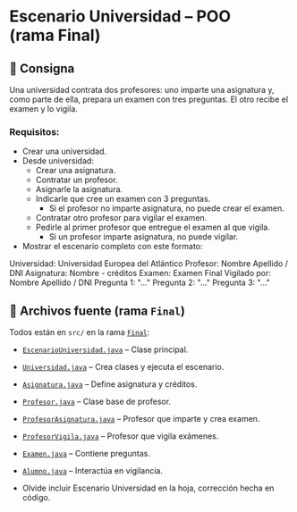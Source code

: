 # Escenario Universidad – POO (rama Final)

## 🎯 Consigna

Una universidad contrata dos profesores: uno imparte una asignatura y, como parte de ella, prepara un examen con tres preguntas. El otro recibe el examen y lo vigila.

### Requisitos:
- Crear una universidad.
- Desde universidad:
  - Crear una asignatura.
  - Contratar un profesor.
  - Asignarle la asignatura.
  - Indicarle que cree un examen con 3 preguntas.
    - Si el profesor no imparte asignatura, no puede crear el examen.
  - Contratar otro profesor para vigilar el examen.
  - Pedirle al primer profesor que entregue el examen al que vigila.
    - Si un profesor imparte asignatura, no puede vigilar.
- Mostrar el escenario completo con este formato:

Universidad: Universidad Europea del Atlántico
Profesor: Nombre Apellido / DNI
Asignatura: Nombre - créditos
Examen: Examen Final
Vigilado por: Nombre Apellido / DNI
Pregunta 1: "..."
Pregunta 2: "..."
Pregunta 3: "..."

## 📁 Archivos fuente (rama `Final`)

Todos están en `src/` en la rama [`Final`](https://github.com/GabrielMBP/24-25-PRG2/tree/Final/src):

- [`EscenarioUniversidad.java`](src_GabrielBéjar/EscenarioUniversidad.java) – Clase principal.
- [`Universidad.java`](src_GabrielBéjar/Universidad.java) – Crea clases y ejecuta el escenario.
- [`Asignatura.java`](src_GabrielBéjar/Asignatura.java) – Define asignatura y créditos.
- [`Profesor.java`](src_GabrielBéjar/Profesor.java) – Clase base de profesor.
- [`ProfesorAsignatura.java`](src_GabrielBéjar/ProfesorAsignatura.java) – Profesor que imparte y crea examen.
- [`ProfesorVigila.java`](src_GabrielBéjar/ProfesorVigila.java) – Profesor que vigila exámenes.
- [`Examen.java`](src_GabrielBéjar/Examen.java) – Contiene preguntas.
- [`Alumno.java`](src_GabrielBéjar/Alumno.java) – Interactúa en vigilancia.

- Olvide incluir Escenario Universidad en la hoja, corrección hecha en código.

